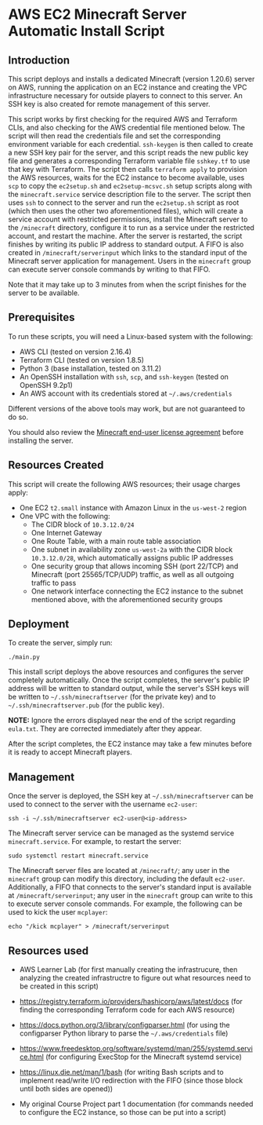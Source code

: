 # AWS EC2 Minecraft Server Automatic Install Script

## Introduction

This script deploys and installs a dedicated Minecraft (version 1.20.6) server on AWS,
running the application on an EC2 instance and creating the VPC infrastructure
necessary for outside players to connect to this server. An SSH key is also created
for remote management of this server.

This script works by first checking for the required AWS and Terraform CLIs, and
also checking for the AWS credential file mentioned below. The script will then read
the credentials file and set the corresponding environment variable for each credential.
`ssh-keygen` is then called to create a new SSH key pair for the server, and this script
reads the new public key file and generates a corresponding Terraform variable file
`sshkey.tf` to use that key with Terraform. The script then calls `terraform apply` to
provision the AWS resources, waits for the EC2 instance to become available, uses `scp`
to copy the `ec2setup.sh` and `ec2setup-mcsvc.sh` setup scripts along with the
`minecraft.service` service description file to the server. The script then uses `ssh`
to connect to the server and run the `ec2setup.sh` script as root (which then uses the
other two aforementioned files), which will create a service account with restricted
permissions, install the Minecraft server to the `/minecraft` directory, configure it to
run as a service under the restricted account, and restart the machine. After the server
is restarted, the script finishes by writing its public IP address to standard output.
A FIFO is also created in `/minecraft/serverinput` which links to the standard input
of the Minecraft server application for management. Users in the `minecraft` group can
execute server console commands by writing to that FIFO.

Note that it may take up to 3 minutes from when the script finishes for the server
to be available.

## Prerequisites

To run these scripts, you will need a Linux-based system with the following:

- AWS CLI (tested on version 2.16.4)
- Terraform CLI (tested on version 1.8.5)
- Python 3 (base installation, tested on 3.11.2)
- An OpenSSH installation with `ssh`, `scp`, and `ssh-keygen` (tested on OpenSSH 9.2p1)
- An AWS account with its credentials stored at `~/.aws/credentials`

Different versions of the above tools may work, but are not guaranteed to do so.

You should also review the [Minecraft end-user license agreement](https://www.minecraft.net/en-us/eula) before installing the server.

## Resources Created

This script will create the following AWS resources; their usage charges apply:

- One EC2 `t2.small` instance with Amazon Linux in the `us-west-2` region
- One VPC with the following:
  - The CIDR block of `10.3.12.0/24`
  - One Internet Gateway
  - One Route Table, with a main route table association
  - One subnet in availability zone `us-west-2a` with the CIDR block `10.3.12.0/28`, which automatically assigns public IP addresses
  - One security group that allows incoming SSH (port 22/TCP) and Minecraft (port 25565/TCP/UDP) traffic, as well as all outgoing traffic to pass
  - One network interface connecting the EC2 instance to the subnet mentioned above, with the aforementioned security groups

## Deployment

To create the server, simply run:

```
./main.py
```

This install script deploys the above resources and configures the server completely
automatically. Once the script completes, the server's public IP address will be 
written to standard output, while the server's SSH keys will be written to 
`~/.ssh/minecraftserver` (for the private key) and to `~/.ssh/minecraftserver.pub`
(for the public key).

**NOTE:** Ignore the errors displayed near the end of the script regarding `eula.txt`.
They are corrected immediately after they appear.

After the script completes, the EC2 instance may take a few minutes before it is
ready to accept Minecraft players.

## Management

Once the server is deployed, the SSH key at `~/.ssh/minecraftserver` can be used
to connect to the server with the username `ec2-user`:

```
ssh -i ~/.ssh/minecraftserver ec2-user@<ip-address>
```

The Minecraft server service can be managed as the systemd service `minecraft.service`.
For example, to restart the server:

```
sudo systemctl restart minecraft.service
```

The Minecraft server files are located at `/minecraft/`; any user in the `minecraft`
group can modify this directory, including the default `ec2-user`. 
Additionally, a FIFO that connects to the server's standard input is available at
`/minecraft/serverinput`; any user in the `minecraft` group can write to this to
execute server console commands. For example, the following can be used to kick the user `mcplayer`:

```
echo "/kick mcplayer" > /minecraft/serverinput
```

## Resources used

- AWS Learner Lab (for first manually creating the infrastrucure, then analyzing the created infrastructre to figure out what resources need to be created in this script)

- https://registry.terraform.io/providers/hashicorp/aws/latest/docs (for finding the corresponding Terraform code for each AWS resource)

- https://docs.python.org/3/library/configparser.html (for using the configparser Python library to parse the `~/.aws/credentials` file)

- https://www.freedesktop.org/software/systemd/man/255/systemd.service.html (for configuring ExecStop for the Minecraft systemd service)

- https://linux.die.net/man/1/bash (for writing Bash scripts and to implement read/write I/O redirection with the FIFO (since those block until both sides are opened))

- My original Course Project part 1 documentation (for commands needed to configure the EC2 instance, so those can be put into a script)